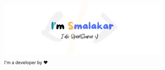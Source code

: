 <div class="container">
    <a href="https://github.com/smalakargh"><img src="https://raw.githubusercontent.com/smalakargh/development/refs/heads/main/gitReadmePic.jpg" alt="smalakar_logo"></a>
 <p>I'm a developer by ❤️</p>
</div>

